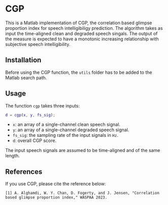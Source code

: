 # CGP
This is a Matlab implementation of CGP, the correlation based glimpse proportion index for speech intelligibiligy prediction. The algorithm takes as input the time-aligned clean and degraded speech singals. The output of the measure is expected to have a monotonic increasing relationship with subjective speech intelligibility. 

## Installation 
Before using the CGP function, the ```utils``` folder has to be added to the Matlab search path. 

## Usage
The function ```cgp``` takes three inputs:
```MATLAB
d = cgp(x, y, fs_sig);
```

* ```x```: an array of a single-channel clean speech signal.
* ```y```: an array of a single-channel degraded speech signal.
* ```fs_sig```: the sampling rate of the input signals in ```Hz```.
* ```d```: overall CGP score. 

The input speech signals are assumed to be time-aligned and of the same length.

## References
If you use CGP, please cite the reference below:
```
[1] A. Alghamdi, W. Y. Chan, D. Fogerty, and J. Jensen, "Correlation based glimpse proportion index," WASPAA 2023.
```
